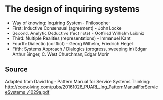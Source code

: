 # The design of inquiring systems

- Way of knowing: Inquiring System - Philosopher
- First: Inductive Consensual (agreement) - John Locke
- Second: Analytic Deductive (fact nets) - Gotfried Wilhelm Leibniz
- Third: Multiple Realities (representations) - Immanuel Kant
- Fourth: Dialectic (conflict) - Georg Wilhelm, Friedrich Hegel
- Fifth: Systems Approach / Dialogics (progress, sweeping in) Edgar Arthur Singer, C. West Churchman, Edgar Morin

## Source 

Adapted from David Ing - Pattern Manual for Service Systems Thinking: http://coevolving.com/pubs/20161028_PUARL_Ing_PatternManualForServiceSystems_v1029a.pdf
